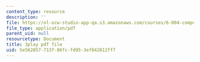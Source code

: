 ```yaml
---
content_type: resource
description: ''
file: https://ol-ocw-studio-app-qa.s3.amazonaws.com/courses/6-004-computation-structures-spring-2017/5e562857713f86fcfd953ef842812ff7_UDow47-q5KI.pdf
file_type: application/pdf
parent_uid: null
resourcetype: Document
title: 3play pdf file
uid: 5e562857-713f-86fc-fd95-3ef842812ff7
---
```

